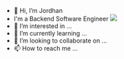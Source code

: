 - 👋 Hi, I’m Jordhan
- I'm a Backend Software Engineer
![](https://komarev.com/ghpvc/?username=yoyojlf&style=flat-square)
- 👀 I’m interested in ...
- 🌱 I’m currently learning ...
- 💞️ I’m looking to collaborate on ...
- 📫 How to reach me ...

<!---
yoyojlf/yoyojlf is a ✨ special ✨ repository because its `README.md` (this file) appears on your GitHub profile.
You can click the Preview link to take a look at your changes.
--->
